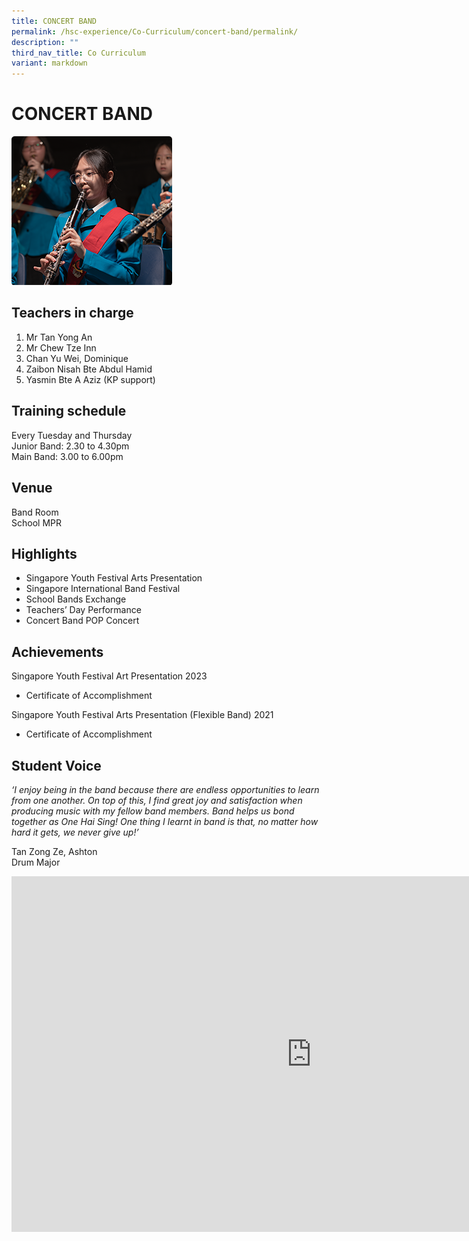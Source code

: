 ```yaml
---
title: CONCERT BAND
permalink: /hsc-experience/Co-Curriculum/concert-band/permalink/
description: ""
third_nav_title: Co Curriculum
variant: markdown
---
```

CONCERT BAND
============
![](/images/CCA/Band.png)

Teachers in charge
------------------

1.  Mr Tan Yong An
2.  Mr Chew Tze Inn
3.  Chan Yu Wei, Dominique
4.  Zaibon Nisah Bte Abdul Hamid
5.  Yasmin Bte A Aziz (KP support)

Training schedule
-----------------

Every Tuesday and Thursday  
Junior Band: 2.30 to 4.30pm  
Main Band: 3.00 to 6.00pm  
  

Venue
-----

Band Room  
School MPR

Highlights
----------

*   Singapore Youth Festival Arts Presentation
*   Singapore International Band Festival
*   School Bands Exchange
*   Teachers’ Day Performance
*   Concert Band POP Concert

Achievements
------------
Singapore Youth Festival Art Presentation 2023
*   Certificate of Accomplishment

Singapore Youth Festival Arts Presentation (Flexible Band) 2021  
*   Certificate of Accomplishment

Student Voice
-------------

_‘I enjoy being in the band because there are endless opportunities to learn from one another. On top of this, I find great joy and satisfaction when producing music with my fellow band members. Band helps us bond together as One Hai Sing! One thing I learnt in band is that, no matter how hard it gets, we never give up!’_  
  
Tan Zong Ze, Ashton  
Drum Major

<iframe allowfullscreen="true" height="569" width="960" frameborder="0" src="https://docs.google.com/presentation/d/e/2PACX-1vTiDp_4TBVPgzooq8yXpMXJL57M973yjqUGqVygD0shUxKtKu5moTDa1Ms0bnEecKBTp6yhpVOOO-IU/embed?start=false&amp;loop=false&amp;delayms=3000"></iframe>